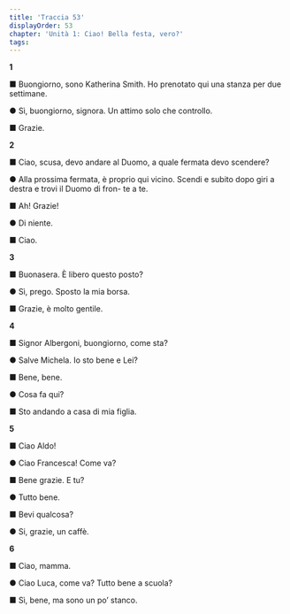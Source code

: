 ```yaml
---
title: 'Traccia 53'
displayOrder: 53
chapter: 'Unità 1: Ciao! Bella festa, vero?'
tags:
---
```


**1**

■ Buongiorno, sono Katherina Smith. Ho prenotato qui una stanza per due settimane.

● Sì, buongiorno, signora. Un attimo solo che controllo.

■ Grazie.

**2**

■ Ciao, scusa, devo andare al Duomo, a quale fermata devo scendere?

● Alla prossima fermata, è proprio qui vicino. Scendi e subito dopo giri a destra e trovi il Duomo di fron-
te a te.

■ Ah! Grazie!

● Di niente.

■ Ciao.

**3**

■ Buonasera. È libero questo posto?

● Sì, prego. Sposto la mia borsa.

■ Grazie, è molto gentile.

**4**

■ Signor Albergoni, buongiorno, come sta?

● Salve Michela. Io sto bene e Lei?

■ Bene, bene.

● Cosa fa qui?

■ Sto andando a casa di mia figlia.

**5**

■ Ciao Aldo!

● Ciao Francesca! Come va?

■ Bene grazie. E tu?

● Tutto bene.

■ Bevi qualcosa?

● Si, grazie, un caffè.

**6**

■ Ciao, mamma.

● Ciao Luca, come va? Tutto bene a scuola?

■ Sì, bene, ma sono un po’ stanco.
